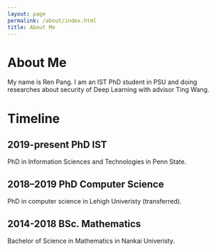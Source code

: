 ```yaml
---
layout: page
permalink: /about/index.html
title: About Me
---
```


# About Me

My name is Ren Pang. I am an IST PhD student in PSU and doing researches about security of Deep Learning with advisor Ting Wang.

# Timeline

## 2019-present PhD IST
PhD in Information Sciences and Technologies in Penn State.

## 2018–2019 PhD Computer Science
PhD in computer science in Lehigh Univeristy (transferred).

## 2014-2018 BSc. Mathematics
Bachelor of Science in Mathematics in Nankai Univeristy.
